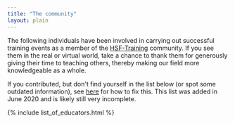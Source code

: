 ```yaml
---
title: "The community"
layout: plain
---
```


The following individuals have been involved in carrying out successful training events as a member of the [HSF-Training](/training) community. If you see them in the real or virtual world, take a chance to thank them for generously giving their time to teaching others, thereby making our field more knowledgeable as a whole.

If you contributed, but don't find yourself in the list below (or spot some outdated information), see [here](/training/howto-educator-profile.html) for how to fix this. This list was added in June 2020 and is likely still very incomplete.

{% include list_of_educators.html %}
